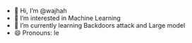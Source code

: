 - 👋 Hi, I’m @wajhah
- 👀 I’m interested in Machine Learning
- 🌱 I’m currently learning Backdoors attack and Large model
- 😄 Pronouns: le

<!---
wajhah/wajhah is a ✨ special ✨ repository because its `README.md` (this file) appears on your GitHub profile.
You can click the Preview link to take a look at your changes.
--->
